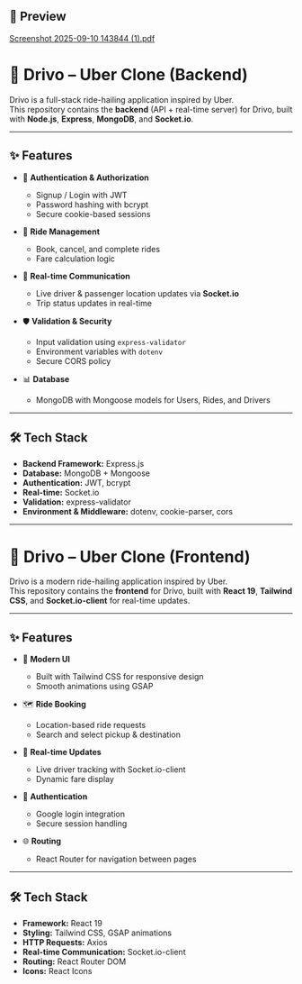 ## 📸 Preview

[Screenshot 2025-09-10 143844 (1).pdf](https://github.com/user-attachments/files/22252726/Screenshot.2025-09-10.143844.1.pdf)


# 🚖 Drivo – Uber Clone (Backend)

Drivo is a full-stack ride-hailing application inspired by Uber.  
This repository contains the **backend** (API + real-time server) for Drivo, built with **Node.js**, **Express**, **MongoDB**, and **Socket.io**.

---

## ✨ Features

- 🔑 **Authentication & Authorization**
  - Signup / Login with JWT  
  - Password hashing with bcrypt  
  - Secure cookie-based sessions  

- 🚗 **Ride Management**
  - Book, cancel, and complete rides  
  - Fare calculation logic  

- 📍 **Real-time Communication**
  - Live driver & passenger location updates via **Socket.io**  
  - Trip status updates in real-time  

- 🛡️ **Validation & Security**
  - Input validation using `express-validator`  
  - Environment variables with `dotenv`  
  - Secure CORS policy  

- 📊 **Database**
  - MongoDB with Mongoose models for Users, Rides, and Drivers  

---

## 🛠️ Tech Stack

- **Backend Framework:** Express.js  
- **Database:** MongoDB + Mongoose  
- **Authentication:** JWT, bcrypt  
- **Real-time:** Socket.io  
- **Validation:** express-validator  
- **Environment & Middleware:** dotenv, cookie-parser, cors  

---

# 🚖 Drivo – Uber Clone (Frontend)

Drivo is a modern ride-hailing application inspired by Uber.  
This repository contains the **frontend** for Drivo, built with **React 19**, **Tailwind CSS**, and **Socket.io-client** for real-time updates.

---

## ✨ Features

- 🎨 **Modern UI**
  - Built with Tailwind CSS for responsive design  
  - Smooth animations using GSAP  

- 🗺️ **Ride Booking**
  - Location-based ride requests  
  - Search and select pickup & destination  

- 📍 **Real-time Updates**
  - Live driver tracking with Socket.io-client  
  - Dynamic fare display  

- 🔑 **Authentication**
  - Google login integration  
  - Secure session handling  

- 🌐 **Routing**
  - React Router for navigation between pages  

---

## 🛠️ Tech Stack




- **Framework:** React 19  
- **Styling:** Tailwind CSS, GSAP animations  
- **HTTP Requests:** Axios  
- **Real-time Communication:** Socket.io-client  
- **Routing:** React Router DOM  
- **Icons:** React Icons  
